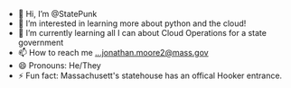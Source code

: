 - 👋 Hi, I’m @StatePunk
- 👀 I’m interested in learning more about python and the cloud!
- 🌱 I’m currently learning all I can about Cloud Operations for a state government
- 📫 How to reach me ...jonathan.moore2@mass.gov
- 😄 Pronouns: He/They
- ⚡ Fun fact: Massachusett's statehouse has an offical Hooker entrance.

<!---
StatePunk/StatePunk is a ✨ special ✨ repository because its `README.md` (this file) appears on your GitHub profile.
You can click the Preview link to take a look at your changes.
--->
